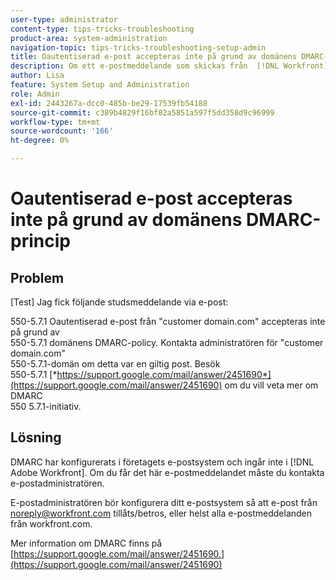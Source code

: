 ```yaml
---
user-type: administrator
content-type: tips-tricks-troubleshooting
product-area: system-administration
navigation-topic: tips-tricks-troubleshooting-setup-admin
title: Oautentiserad e-post accepteras inte på grund av domänens DMARC-princip
description: Om ett e-postmeddelande som skickas från  [!DNL Workfront] systemet inte accepteras på grund av domänens DMARC-princip, kan e-postadministratören åtgärda problemet genom att konfigurera e-postsystemet så att alla e-postmeddelanden tillåts från workfront.com.
author: Lisa
feature: System Setup and Administration
role: Admin
exl-id: 2443267a-dcc0-485b-be29-17539fb54188
source-git-commit: c389b4829f16bf82a5851a597f5dd358d9c96999
workflow-type: tm+mt
source-wordcount: '166'
ht-degree: 0%

---
```


# Oautentiserad e-post accepteras inte på grund av domänens DMARC-princip

## Problem

[Test] Jag fick följande studsmeddelande via e-post:

550-5.7.1 Oautentiserad e-post från &quot;customer domain.com&quot; accepteras inte på grund av\
550-5.7.1 domänens DMARC-policy. Kontakta administratören för &quot;customer domain.com&quot;\
550-5.7.1-domän om detta var en giltig post. Besök\
550-5.7.1 [*https://support.google.com/mail/answer/2451690*](https://support.google.com/mail/answer/2451690) om du vill veta mer om DMARC\
550 5.7.1-initiativ.

## Lösning

DMARC har konfigurerats i företagets e-postsystem och ingår inte i [!DNL Adobe Workfront]. Om du får det här e-postmeddelandet måste du kontakta e-postadministratören.

E-postadministratören bör konfigurera ditt e-postsystem så att e-post från noreply@workfront.com tillåts/betros, eller helst alla e-postmeddelanden från workfront.com.

Mer information om DMARC finns på [https://support.google.com/mail/answer/2451690.](https://support.google.com/mail/answer/2451690)
